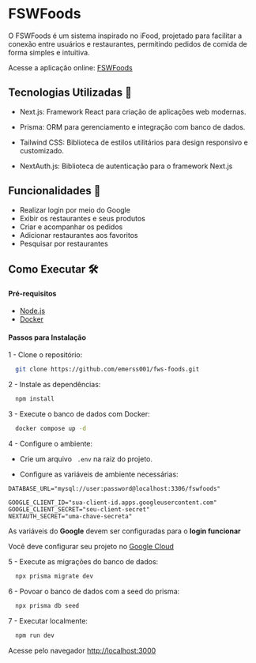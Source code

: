 # FSWFoods

O FSWFoods é um sistema inspirado no iFood, projetado para facilitar a conexão entre usuários e restaurantes, permitindo pedidos de comida de forma simples e intuitiva.

Acesse a aplicação online: [FSWFoods](https://fws-foods.vercel.app/)

## Tecnologias Utilizadas 🚀

- Next.js: Framework React para criação de aplicações web modernas.

- Prisma: ORM para gerenciamento e integração com banco de dados.

- Tailwind CSS: Biblioteca de estilos utilitários para design responsivo e customizado.

- NextAuth.js: Biblioteca de autenticação para o framework Next.js

## Funcionalidades 📑

- Realizar login por meio do Google
- Exibir os restaurantes e seus produtos
- Criar e acompanhar os pedidos
- Adicionar restaurantes aos favoritos
- Pesquisar por restaurantes

## Como Executar 🛠️

#### Pré-requisitos

- [Node.js](https://fws-foods.vercel.app/)
- [Docker](https://fws-foods.vercel.app/)

#### Passos para Instalação

1 - Clone o repositório:

```bash
  git clone https://github.com/emerss001/fws-foods.git
```

2 - Instale as dependências:

```bash
  npm install
```

3 - Execute o banco de dados com Docker:

```bash
  docker compose up -d
```

4 - Configure o ambiente:

- Crie um arquivo ` .env` na raiz do projeto.

- Configure as variáveis de ambiente necessárias:

```dotenv
DATABASE_URL="mysql://user:password@localhost:3306/fswfoods"

GOOGLE_CLIENT_ID="sua-client-id.apps.googleusercontent.com"
GOOGLE_CLIENT_SECRET="seu-client-secret"
NEXTAUTH_SECRET="uma-chave-secreta"
```

As variáveis do **Google** devem ser configuradas para o **login funcionar**

Você deve configurar seu projeto no [Google Cloud](https://console.cloud.google.com/)

5 - Execute as migrações do banco de dados:

```bash
  npx prisma migrate dev
```

6 - Povoar o banco de dados com a seed do prisma:

```bash
  npx prisma db seed
```

7 - Executar localmente:

```bash
  npm run dev
```

Acesse pelo navegador [http://localhost:3000](http://localhost:3000)
